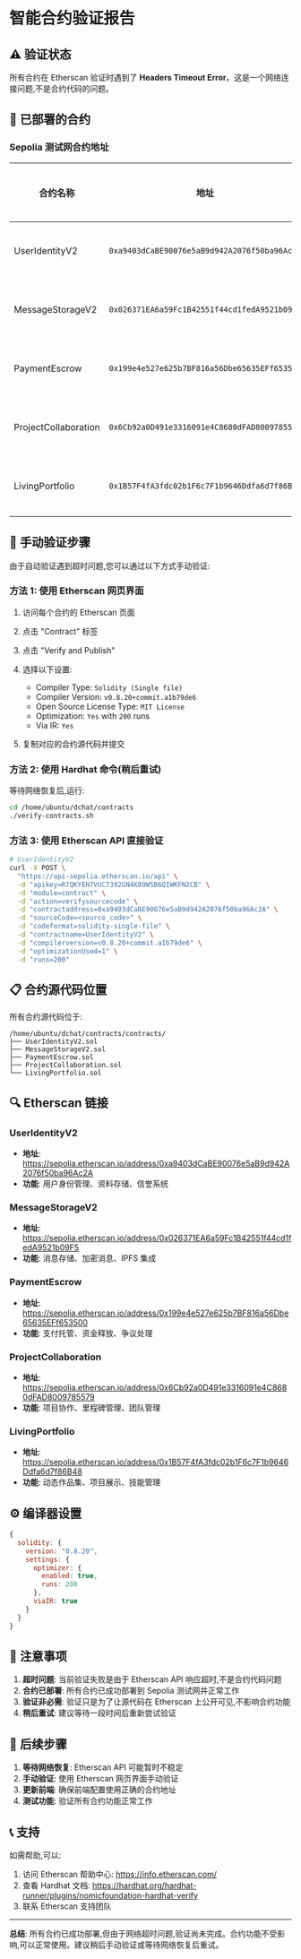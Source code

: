 # 智能合约验证报告

## ⚠️ 验证状态

所有合约在 Etherscan 验证时遇到了 **Headers Timeout Error**。这是一个网络连接问题,不是合约代码的问题。

## 📝 已部署的合约

### Sepolia 测试网合约地址

| 合约名称 | 地址 | 验证状态 |
|---------|------|---------|
| UserIdentityV2 | `0xa9403dCaBE90076e5aB9d942A2076f50ba96Ac2A` | ⏳ 待验证 |
| MessageStorageV2 | `0x026371EA6a59Fc1B42551f44cd1fedA9521b09F5` | ⏳ 待验证 |
| PaymentEscrow | `0x199e4e527e625b7BF816a56Dbe65635EFf653500` | ⏳ 待验证 |
| ProjectCollaboration | `0x6Cb92a0D491e3316091e4C8680dFAD8009785579` | ⏳ 待验证 |
| LivingPortfolio | `0x1B57F4fA3fdc02b1F6c7F1b9646Ddfa6d7f86B48` | ⏳ 待验证 |

## 🔧 手动验证步骤

由于自动验证遇到超时问题,您可以通过以下方式手动验证:

### 方法 1: 使用 Etherscan 网页界面

1. 访问每个合约的 Etherscan 页面
2. 点击 "Contract" 标签
3. 点击 "Verify and Publish"
4. 选择以下设置:
   - Compiler Type: `Solidity (Single file)`
   - Compiler Version: `v0.8.20+commit.a1b79de6`
   - Open Source License Type: `MIT License`
   - Optimization: `Yes` with `200` runs
   - Via IR: `Yes`

5. 复制对应的合约源代码并提交

### 方法 2: 使用 Hardhat 命令(稍后重试)

等待网络恢复后,运行:

```bash
cd /home/ubuntu/dchat/contracts
./verify-contracts.sh
```

### 方法 3: 使用 Etherscan API 直接验证

```bash
# UserIdentityV2
curl -X POST \
  "https://api-sepolia.etherscan.io/api" \
  -d "apikey=R7QKYEH7VUC7392GN4K89WSB6QIWKFN2CB" \
  -d "module=contract" \
  -d "action=verifysourcecode" \
  -d "contractaddress=0xa9403dCaBE90076e5aB9d942A2076f50ba96Ac2A" \
  -d "sourceCode=<source_code>" \
  -d "codeformat=solidity-single-file" \
  -d "contractname=UserIdentityV2" \
  -d "compilerversion=v0.8.20+commit.a1b79de6" \
  -d "optimizationUsed=1" \
  -d "runs=200"
```

## 📋 合约源代码位置

所有合约源代码位于:
```
/home/ubuntu/dchat/contracts/contracts/
├── UserIdentityV2.sol
├── MessageStorageV2.sol
├── PaymentEscrow.sol
├── ProjectCollaboration.sol
└── LivingPortfolio.sol
```

## 🔍 Etherscan 链接

### UserIdentityV2
- **地址**: https://sepolia.etherscan.io/address/0xa9403dCaBE90076e5aB9d942A2076f50ba96Ac2A
- **功能**: 用户身份管理、资料存储、信誉系统

### MessageStorageV2
- **地址**: https://sepolia.etherscan.io/address/0x026371EA6a59Fc1B42551f44cd1fedA9521b09F5
- **功能**: 消息存储、加密消息、IPFS 集成

### PaymentEscrow
- **地址**: https://sepolia.etherscan.io/address/0x199e4e527e625b7BF816a56Dbe65635EFf653500
- **功能**: 支付托管、资金释放、争议处理

### ProjectCollaboration
- **地址**: https://sepolia.etherscan.io/address/0x6Cb92a0D491e3316091e4C8680dFAD8009785579
- **功能**: 项目协作、里程碑管理、团队管理

### LivingPortfolio
- **地址**: https://sepolia.etherscan.io/address/0x1B57F4fA3fdc02b1F6c7F1b9646Ddfa6d7f86B48
- **功能**: 动态作品集、项目展示、技能管理

## ⚙️ 编译器设置

```javascript
{
  solidity: {
    version: "0.8.20",
    settings: {
      optimizer: {
        enabled: true,
        runs: 200
      },
      viaIR: true
    }
  }
}
```

## 📝 注意事项

1. **超时问题**: 当前验证失败是由于 Etherscan API 响应超时,不是合约代码问题
2. **合约已部署**: 所有合约已成功部署到 Sepolia 测试网并正常工作
3. **验证非必需**: 验证只是为了让源代码在 Etherscan 上公开可见,不影响合约功能
4. **稍后重试**: 建议等待一段时间后重新尝试验证

## 🚀 后续步骤

1. **等待网络恢复**: Etherscan API 可能暂时不稳定
2. **手动验证**: 使用 Etherscan 网页界面手动验证
3. **更新前端**: 确保前端配置使用正确的合约地址
4. **测试功能**: 验证所有合约功能正常工作

## 📞 支持

如需帮助,可以:
1. 访问 Etherscan 帮助中心: https://info.etherscan.com/
2. 查看 Hardhat 文档: https://hardhat.org/hardhat-runner/plugins/nomicfoundation-hardhat-verify
3. 联系 Etherscan 支持团队

---

**总结**: 所有合约已成功部署,但由于网络超时问题,验证尚未完成。合约功能不受影响,可以正常使用。建议稍后手动验证或等待网络恢复后重试。
